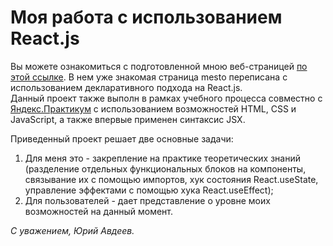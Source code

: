 # Моя работа с использованием React.js  
Вы можете ознакомиться c подготовленной мною веб-страницей [по этой ссылке](https://yuryavdeev.github.io/mesto-react). В нем уже знакомая страница mesto переписана с использованием декларативного подхода на React.js.  
Данный проект также выполн в рамках учебного процесса совместно с [Яндекс.Практикум](https://praktikum.yandex.ru/) с использованием возможностей HTML, CSS и JavaScript, а также впервые применен синтаксис JSX.

Приведенный проект решает две основные задачи:
1. Для меня это - закрепление на практике теоретических знаний (разделение отдельных функциональных блоков на компоненты, связывание их с помощью импортов, хук состояния React.useState, управление эффектами с помощью хука React.useEffect);
2. Для пользователей - дает представление о уровне моих возможностей на данный момент.

_С уважением, Юрий Авдеев._